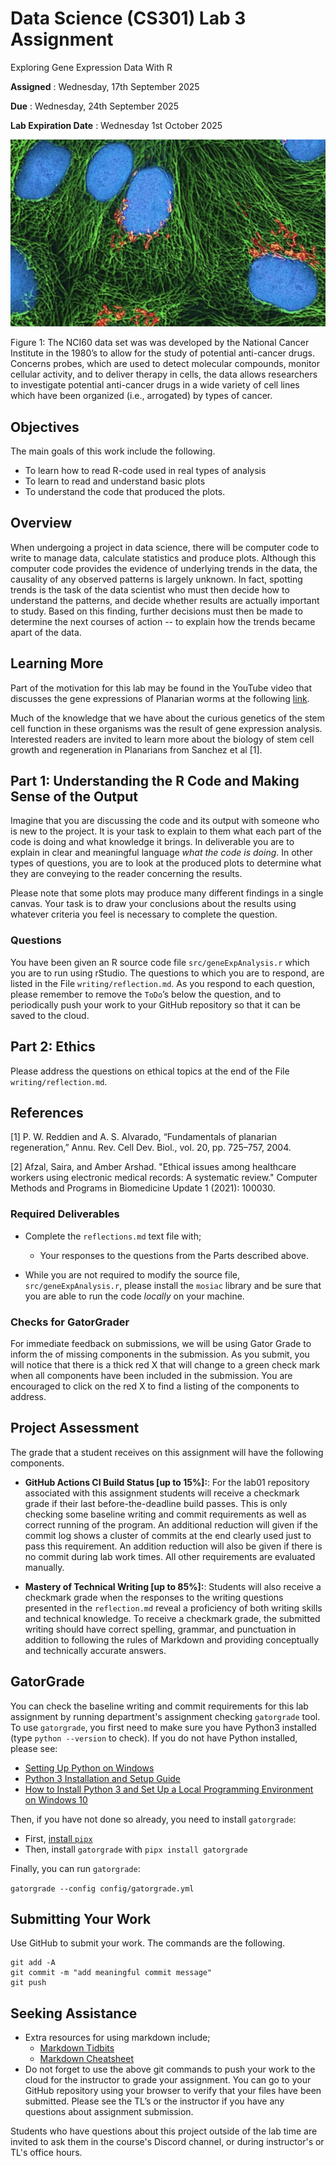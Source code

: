 # Data Science (CS301) Lab 3 Assignment

Exploring Gene Expression Data With R

**Assigned** : Wednesday, 17th September 2025

**Due** : Wednesday, 24th September 2025

**Lab Expiration Date** : Wednesday 1st October 2025

![logo](graphics/probes.png)

Figure 1: The NCI60 data set was was developed by the National Cancer Institute in the 1980’s to allow for the study of potential anti-cancer drugs. Concerns probes, which are used to detect molecular compounds, monitor cellular activity, and to deliver therapy in cells, the data allows researchers to investigate potential anti-cancer drugs in a wide variety of cell lines which have been organized (i.e., arrogated) by types of cancer.

## Objectives

The main goals of this work include the following.

- To learn how to read R-code used in real types of analysis
- To learn to read and understand basic plots
- To understand the code that produced the plots.

## Overview

When undergoing a project in data science, there will be computer code to write to manage data, calculate statistics and produce plots. Although this computer code provides the evidence of underlying trends in the data, the causality of any observed patterns is largely unknown. In fact, spotting trends is the task of the data scientist who must then decide how to understand the patterns, and decide whether results are actually important to study. Based on this finding, further decisions must  then be made to determine the next courses of action -- to explain how the trends became apart of the data.

## Learning More

Part of the motivation for this lab may be found in the YouTube video that discusses the gene expressions of Planarian worms at the following [link](https://www.youtube.com/watch?v=roZeOBZAa2Q).

Much of the knowledge that we have about the curious genetics of the stem cell function in these organisms was the result of gene expression analysis. Interested readers are invited to learn more about the biology of stem cell growth and regeneration in Planarians from Sanchez et al [1].

## Part 1: Understanding the R Code and Making Sense of the Output

Imagine that you are discussing the code and its output with someone who is new to the project. It is your task to explain to them what each part of the code is doing and what knowledge it brings. In deliverable you are to explain in clear and meaningful language _what the code is doing_. In other types of questions, you are to look at the produced plots to determine what they are conveying to the reader concerning the results.

Please note that some plots may produce many different findings in a single canvas. Your task is to draw your conclusions about the results using whatever criteria you feel is necessary to complete the question.

### Questions

You have been given an R source code file `src/geneExpAnalysis.r` which you are to run using rStudio. The questions to which you are to respond, are listed in the File `writing/reflection.md`. As you respond to each question, please remember to remove the `ToDo`’s below the question, and to periodically push your work to your GitHub repository so that it can be saved to the cloud.

## Part 2: Ethics

Please address the questions on ethical topics at the end of the File `writing/reflection.md`.

## References

[1] P. W. Reddien and A. S. Alvarado, “Fundamentals of planarian regeneration,” Annu. Rev. Cell Dev. Biol., vol. 20, pp. 725–757, 2004.

[2] Afzal, Saira, and Amber Arshad. "Ethical issues among healthcare workers using electronic medical records: A systematic review." Computer Methods and Programs in Biomedicine Update 1 (2021): 100030.

### Required Deliverables

* Complete the `reflections.md` text file with;
  + Your responses to the questions from the Parts described above.

* While you are not required to modify the source file, `src/geneExpAnalysis.r`, please install the `mosiac` library and be sure that you are able to run the code _locally_ on your machine.

### Checks for GatorGrader

For immediate feedback on submissions, we will be using Gator Grade to inform the of missing components in the submission. As you submit, you will notice that there is a thick red X that will change to a green check mark when all components have been included in the submission. You are encouraged to click on the red X to find a listing of the components to address.

## Project Assessment

The grade that a student receives on this assignment will have the following components.

- **GitHub Actions CI Build Status [up to 15%]:**: For the lab01 repository associated with this assignment students will receive a checkmark grade if their last before-the-deadline build passes. This is only checking some baseline writing and commit requirements as well as correct running of the program. An additional reduction will given if the commit log shows a cluster of commits at the end clearly used just to pass this requirement. An addition reduction will also be given if there is no commit during lab work times. All other requirements are evaluated manually.

- **Mastery of Technical Writing [up to 85%]:**: Students will also receive a checkmark grade when the responses to the writing questions presented in the `reflection.md` reveal a proficiency of both writing skills and technical knowledge. To receive a checkmark grade, the submitted writing should have correct spelling, grammar, and punctuation in addition to following the rules of Markdown and providing conceptually and technically accurate answers.

## GatorGrade

You can check the baseline writing and commit requirements for this lab assignment by running department's assignment checking `gatorgrade` tool. To use `gatorgrade`, you first need to make sure you have Python3 installed (type `python --version` to check). If you do not have Python installed, please see:

- [Setting Up Python on Windows](https://realpython.com/lessons/python-windows-setup/)
- [Python 3 Installation and Setup Guide](https://realpython.com/installing-python/)
- [How to Install Python 3 and Set Up a Local Programming Environment on Windows 10](https://www.digitalocean.com/community/tutorials/how-to-install-python-3-and-set-up-a-local-programming-environment-on-windows-10)

Then, if you have not done so already, you need to install `gatorgrade`:

- First, [install `pipx`](https://pypa.github.io/pipx/installation/)
- Then, install `gatorgrade` with `pipx install gatorgrade`

Finally, you can run `gatorgrade`:

`gatorgrade --config config/gatorgrade.yml`

## Submitting Your Work

Use GitHub to submit your work. The commands are the following.

```
git add -A
git commit -m "add meaningful commit message"
git push
```

## Seeking Assistance

- Extra resources for using markdown include;
  - [Markdown Tidbits](https://www.youtube.com/watch?v=cdJEUAy5IyA)
  - [Markdown Cheatsheet](https://github.com/adam-p/markdown-here/wiki/Markdown-Cheatsheet)
- Do not forget to use the above git commands to push your work to the cloud for the instructor to grade your assignment. You can go to your GitHub repository using your browser to verify that your files have been submitted. Please see the TL’s or the instructor if you have any questions about assignment submission.

Students who have questions about this project outside of the lab time are invited to ask them in the course's Discord channel, or during instructor's or TL's office hours.
